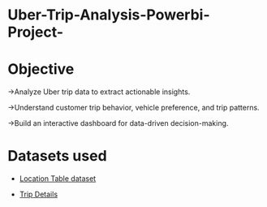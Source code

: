 # Uber-Trip-Analysis-Powerbi-Project-

# Objective

->Analyze Uber trip data to extract actionable insights.

->Understand customer trip behavior, vehicle preference, and trip patterns.

->Build an interactive dashboard for data-driven decision-making.

# Datasets used

- <a href = "https://github.com/MohithKumar8897/Uber-Trip-Analysis-Powerbi-Project-/blob/main/Location%20Table.xlsx">Location Table dataset</a>

- <a href = "https://github.com/MohithKumar8897/Uber-Trip-Analysis-Powerbi-Project-/blob/main/Uber%20Trip%20Details.xlsx">Trip Details</a>

